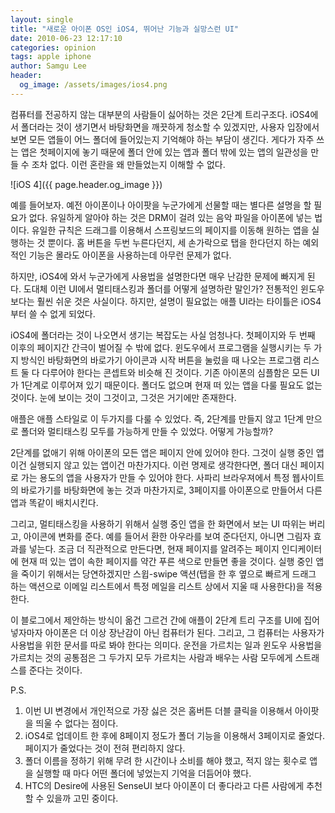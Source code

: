```yaml
---
layout: single
title: "새로운 아이폰 OS인 iOS4, 뛰어난 기능과 실망스런 UI"
date: 2010-06-23 12:17:10
categories: opinion
tags: apple iphone
author: Samgu Lee
header:
  og_image: /assets/images/ios4.png
---
```


컴퓨터를 전공하지 않는 대부분의 사람들이 싫어하는 것은 2단계 트리구조다. iOS4에서 폴더라는 것이 생기면서 바탕화면을 깨끗하게 청소할 수 있겠지만, 사용자 입장에서 보면 모든 앱들이 어느 폴더에 들어있는지 기억해야 하는 부담이 생긴다. 게다가 자주 쓰는 앱은 첫페이지에 놓기 때문에 폴더 안에 있는 앱과 폴더 밖에 있는 앱의 일관성을 만들 수 조차 없다. 이런 혼란을 왜 만들었는지 이해할 수 없다.

![iOS 4]({{ page.header.og_image }})

예를 들어보자. 예전 아이폰이나 아이팟을 누군가에게 선물할 때는 별다른 설명을 할 필요가 없다. 유일하게 알아야 하는 것은 DRM이 걸려 있는 음악 파일을 아이폰에 넣는 법이다. 유일한 규칙은 드래그를 이용해서 스프링보드의 페이지를 이동해 원하는 앱을 실행하는 것 뿐이다. 홈 버튼을 두번 누른다던지, 세 손가락으로 탭을 한다던지 하는 예외적인 기능은 몰라도 아이폰을 사용하는데 아무런 문제가 없다.

하지만, iOS4에 와서 누군가에게 사용법을 설명한다면 매우 난감한 문제에 빠지게 된다. 도대체 이런 UI에서 멀티태스킹과 폴더를 어떻게 설명하란 말인가? 전통적인 윈도우보다는 훨씬 쉬운 것은 사실이다. 하지만, 설명이 필요없는 애플 UI라는 타이틀은 iOS4부터 쓸 수 없게 되었다.

iOS4에 폴더라는 것이 나오면서 생기는 복잡도는 사실 엄청나다. 첫페이지와 두 번째 이후의 페이지간 간극이 벌어질 수 밖에 없다. 윈도우에서 프로그램을 실행시키는 두 가지 방식인 바탕화면의 바로가기 아이콘과 시작 버튼을 눌렀을 때 나오는 프로그램 리스트 둘 다 다루어야 한다는 콘셉트와 비슷해 진 것이다. 기존 아이폰의 심플함은 모든 UI가 1단계로 이루어져 있기 때문이다. 폴더도 없으며 현재 떠 있는 앱을 다룰 필요도 없는 것이다. 눈에 보이는 것이 그것이고, 그것은 거기에만 존재한다.

애플은 애플 스타일로 이 두가지를 다룰 수 있었다. 즉, 2단계를 만들지 않고 1단계 만으로 폴더와 멀티태스킹 모두를 가능하게 만들 수 있었다. 어떻게 가능할까?

2단계를 없애기 위해 아이폰의 모든 앱은 페이지 안에 있어야 한다. 그것이 실행 중인 앱이건 실행되지 않고 있는 앱이건 마찬가지다. 이런 명제로 생각한다면, 폴더 대신 페이지로 가는 용도의 앱을 사용자가 만들 수 있어야 한다. 사파리 브라우져에서 특정 웹사이트의 바로가기를 바탕화면에 놓는 것과 마찬가지로, 3페이지를 아이폰으로 만들어서 다른 앱과 똑같이 배치시킨다.

그리고, 멀티태스킹을 사용하기 위해서 실행 중인 앱을 한 화면에서 보는 UI 따위는 버리고, 아이콘에 변화를 준다. 예를 들어서 환한 아우라를 보여 준다던지, 아니면 그림자 효과를 넣는다. 조금 더 직관적으로 만든다면, 현재 페이지를 알려주는 페이지 인디케이터에 현재 떠 있는 앱이 속한 페이지를 약간 푸른 색으로 만들면 좋을 것이다. 실행 중인 앱을 죽이기 위해서는 당연하겠지만 스윕-swipe 액션(탭을 한 후 옆으로 빠르게 드래그 하는 액션으로 이메일 리스트에서 특정 메일을 리스트 상에서 지울 때 사용한다)을 적용한다.

이 블로그에서 제안하는 방식이 옮건 그르건 간에 애플이 2단계 트리 구조를 UI에 집어 넣자마자 아이폰은 더 이상 장난감이 아닌 컴퓨터가 된다. 그리고, 그 컴퓨터는 사용자가 사용법을 위한 문서를 따로 봐야 한다는 의미다. 운전을 가르치는 일과 윈도우 사용법을 가르치는 것의 공통점은 그 두가지 모두 가르치는 사람과 배우는 사람 모두에게 스트래스를 준다는 것이다.

P.S.

1. 이번 UI 변경에서 개인적으로 가장 싫은 것은 홈버튼 더블 클릭을 이용해서 아이팟을 띄울 수 없다는 점이다.
2. iOS4로 업데이트 한 후에 8페이지 정도가 폴더 기능을 이용해서 3페이지로 줄었다. 페이지가 줄었다는 것이 전혀 편리하지 않다.
3. 폴더 이름을 정하기 위해 무려 한 시간이나 소비를 해야 했고, 적지 않는 횟수로 앱을 실행할 때 마다 어떤 폴더에 넣었는지 기억을 더듬어야 했다.
4. HTC의 Desire에 사용된 SenseUI 보다 아이폰이 더 좋다라고 다른 사람에게 추천할 수 있을까 고민 중이다.
